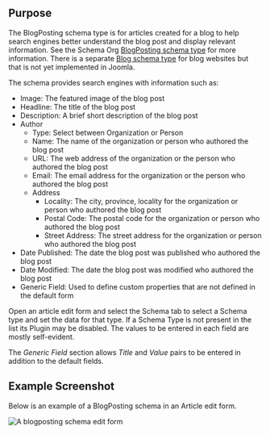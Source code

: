 <!-- Filename: J5.x:Schema_org/Type_Organization_-_Using_Organization_Plugin / Display title: Schema.org - BlogPosting -->

## Purpose

The BlogPosting schema type is for articles created for a blog to help search engines better understand the blog post and display relevant information. See the Schema Org [BlogPosting schema type](https://schema.org/BlogPosting) for more information. There is a separate [Blog schema type](https://schema.org/Blog) for blog websites but that is not yet implemented in Joomla.  

The schema provides search engines with information such as:

- Image: The featured image of the blog post
- Headline: The title of the blog post
- Description: A brief short description of the blog post
- Author
    - Type: Select between Organization or Person
    - Name: The name of the organization or person who authored the blog post
    - URL: The web address of the organization or the person who authored the blog post
    - Email: The email address for the organization or the person who authored the blog post
    - Address
        - Locality: The city, province, locality for the organization or person who authored the blog post
        - Postal Code: The postal code for the organization or person who authored the blog post
        - Street Address: The street address for the organization or person who authored the blog post
- Date Published: The date the blog post was published who authored the blog post
- Date Modified: The date the blog post was modified who authored the blog post
- Generic Field: Used to define custom properties that are not defined in the default form

Open an article edit form and select the Schema tab to select a Schema type and set the data for that type. If a Schema Type is not present in the list its Plugin may be disabled. The values to be entered in each field are mostly self-evident.

The *Generic Field* section allows *Title* and *Value* pairs to be entered in addition to the default fields.

## Example Screenshot

Below is an example of a BlogPosting schema in an Article edit form.

![A blogposting schema edit form](../../../en/images/schemas/edit-schema-blogposting.png)
